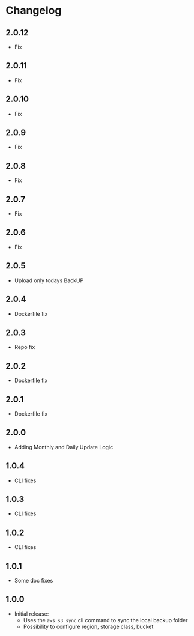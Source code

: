 # Changelog

## 2.0.12

- Fix

## 2.0.11

- Fix

## 2.0.10

- Fix

## 2.0.9

- Fix

## 2.0.8

- Fix

## 2.0.7

- Fix

## 2.0.6

- Fix

## 2.0.5

- Upload only todays BackUP

## 2.0.4

- Dockerfile fix

## 2.0.3

- Repo fix

## 2.0.2

- Dockerfile fix

## 2.0.1

- Dockerfile fix

## 2.0.0

- Adding Monthly and Daily Update Logic

## 1.0.4

- CLI fixes

## 1.0.3

- CLI fixes

## 1.0.2

- CLI fixes

## 1.0.1

- Some doc fixes

## 1.0.0

- Initial release:
  - Uses the `aws s3 sync` cli command to sync the local backup folder
  - Possibility to configure region, storage class, bucket
